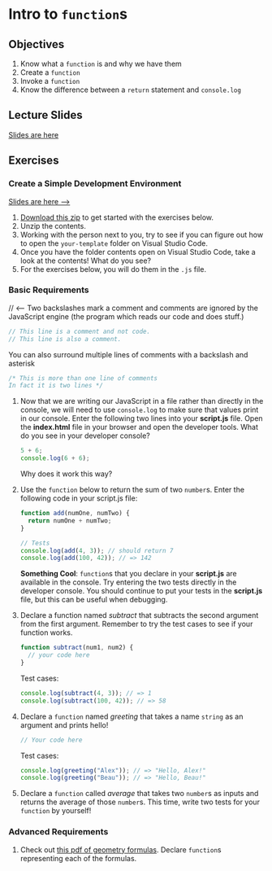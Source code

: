 # Intro to `function`s

## Objectives

1.  Know what a `function` is and why we have them
1.  Create a `function`
1.  Invoke a `function`
1.  Know the difference between a `return` statement and `console.log`

## Lecture Slides

[Slides are here](https://docs.google.com/presentation/d/e/2PACX-1vSo5deQKWpUrkPQx4DsKRVmSB1kzr0fvN4hf5GGDG1Ic8dk-_PtLFbqzFuSEwpfCtNYhEGy82oMiRyA/embed?start=false&loop=false&delayms=10000)

## Exercises

### Create a Simple Development Environment

[Slides are here -->](https://docs.google.com/presentation/d/e/2PACX-1vRSb9AJwPOEob4Bv406rK9Q6uLEmnWcI34Df2FsiGGpT7wA0DfieZOnxpaCimtaRSKX-atpQIiAaJss/pub?start=false&loop=false&delayms=3000)

1. [Download this zip](https://cdn.rawgit.com/codechrysalis/intro-javascript/2979d760/your-template.zip) to get started with the exercises below.
1. Unzip the contents.
1. Working with the person next to you, try to see if you can figure out how to open the `your-template` folder on Visual Studio Code.
1. Once you have the folder contents open on Visual Studio Code, take a look at the contents! What do you see?
1. For the exercises below, you will do them in the `.js` file.

### Basic Requirements

// <-- Two backslashes mark a comment and comments are ignored by the JavaScript engine (the program which reads our code and does stuff.)

```js
// This line is a comment and not code.
// This line is also a comment.
```

You can also surround multiple lines of comments with a backslash and asterisk

```js
/* This is more than one line of comments
In fact it is two lines */
```

1.  Now that we are writing our JavaScript in a file rather than directly in the console, we will need to use `console.log` to make sure that values print in our console. Enter the following two lines into your **script.js** file. Open the **index.html** file in your browser and open the developer tools. What do you see in your developer console?

    ```js
    5 + 6;
    console.log(6 + 6);
    ```

    Why does it work this way?

1.  Use the `function` below to return the sum of two `number`s. Enter the following code in your script.js file:

    ```js
    function add(numOne, numTwo) {
      return numOne + numTwo;
    }

    // Tests
    console.log(add(4, 3)); // should return 7
    console.log(add(100, 42)); // => 142
    ```

    **Something Cool**: `function`s that you declare in your **script.js** are available in the console. Try entering the two tests directly in the developer console. You should continue to put your tests in the **script.js** file, but this can be useful when debugging.

1.  Declare a function named _subtract_ that subtracts the second argument from the first argument. Remember to try the test cases to see if your function works.

    ```js
    function subtract(num1, num2) {
      // your code here
    }
    ```

    Test cases:

    ```js
    console.log(subtract(4, 3)); // => 1
    console.log(subtract(100, 42)); // => 58
    ```

1.  Declare a `function` named _greeting_ that takes a name `string` as an argument and prints hello!

    ```js
    // Your code here
    ```

    Test cases:

    ```js
    console.log(greeting("Alex")); // => "Hello, Alex!"
    console.log(greeting("Beau")); // => "Hello, Beau!"
    ```

1.  Declare a `function` called _average_ that takes two `number`s as inputs and returns the average of those `number`s. This time, write two tests for your `function` by yourself!

### Advanced Requirements

1.  Check out [this pdf of geometry formulas](http://www.gbcnv.edu/documents/ASC/docs/00000005.pdf). Declare `function`s representing each of the formulas.
